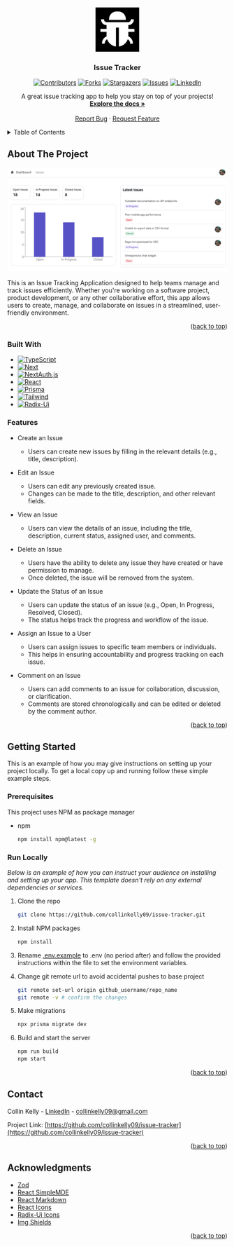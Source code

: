 <!-- Improved compatibility of back to top link: See: https://github.com/collinkelly09/issue-tracker/pull/73 -->
<a id="readme-top"></a>
<!--
*** Thanks for checking out the Best-README-Template. If you have a suggestion
*** that would make this better, please fork the repo and create a pull request
*** or simply open an issue with the tag "enhancement".
*** Don't forget to give the project a star!
*** Thanks again! Now go create something AMAZING! :D
-->



<!-- PROJECT SHIELDS -->
<!--
*** I'm using markdown "reference style" links for readability.
*** Reference links are enclosed in brackets [ ] instead of parentheses ( ).
*** See the bottom of this document for the declaration of the reference variables
*** for contributors-url, forks-url, etc. This is an optional, concise syntax you may use.
*** https://www.markdownguide.org/basic-syntax/#reference-style-links
-->



<!-- PROJECT LOGO -->
<br />
<div align="center">
  <a href="https://github.com/collinkelly09/issue-tracker">
    <img src="assets/logo.png" alt="Logo" width="100" height="auto">
  </a>

  <h3 align="center">Issue Tracker</h3>

[![Contributors][contributors-shield]][contributors-url]
[![Forks][forks-shield]][forks-url]
[![Stargazers][stars-shield]][stars-url]
[![Issues][issues-shield]][issues-url]
[![LinkedIn][linkedin-shield]][linkedin-url]

  <p align="center">
    A great issue tracking app to help you stay on top of your projects!
    <br />
    <a href="https://github.com/collinkelly09/issue-tracker"><strong>Explore the docs »</strong></a>
    <br />
    <br />
    <!-- <a href="https://github.com/collinkelly09/issue-tracker">View Demo</a> -->
    <!-- · -->
    <a href="https://github.com/collinkelly09/issue-tracker/issues/new?labels=bug&template=bug-report---.md">Report Bug</a>
    ·
    <a href="https://github.com/collinkelly09/issue-tracker/issues/new?labels=enhancement&template=feature-request---.md">Request Feature</a>
  </p>
</div>



<!-- TABLE OF CONTENTS -->
<details>
  <summary>Table of Contents</summary>
  <ol>
    <li>
      <a href="#about-the-project">About The Project</a>
      <ul>
        <li><a href="#built-with">Built With</a></li>
        <li><a href="#features">Features</a></li>
      </ul>
    </li>
    <li>
      <a href="#getting-started">Getting Started</a>
      <ul>
        <li><a href="#prerequisites">Prerequisites</a></li>
        <li><a href="#run-locally">Run Locally</a></li>
      </ul>
    </li>
    <li><a href="#contact">Contact</a></li>
    <li><a href="#acknowledgments">Acknowledgments</a></li>
  </ol>
</details>



<!-- ABOUT THE PROJECT -->
## About The Project

[![Product Name Screen Shot][product-screenshot]](https://example.com)

This is an Issue Tracking Application designed to help teams manage and track issues efficiently. Whether you're working on a software project, product development, or any other collaborative effort, this app allows users to create, manage, and collaborate on issues in a streamlined, user-friendly environment.

<p align="right">(<a href="#readme-top">back to top</a>)</p>



### Built With



* [![TypeScript][TypeScript]][TypeScript-url]
* [![Next][Next.js]][Next-url]
* [![NextAuth.js][NextAuth.js]][NextAuth-url]
* [![React][React.js]][React-url]
* [![Prisma][Prisma]][Prisma-url]
* [![Tailwind][Tailwind.com]][Tailwind-url]
* [![Radix-Ui][Radix-ui.com]][Radix-ui-url]


<!-- Features -->
### Features


- Create an Issue
  * Users can create new issues by filling in the relevant details (e.g., title, description).


- Edit an Issue
  * Users can edit any previously created issue.
  * Changes can be made to the title, description, and other relevant fields.


- View an Issue
    - Users can view the details of an issue, including the title, description, current status, assigned user, and comments.


- Delete an Issue
    - Users have the ability to delete any issue they have created or have permission to manage.
    - Once deleted, the issue will be removed from the system.


- Update the Status of an Issue
    - Users can update the status of an issue (e.g., Open, In Progress, Resolved, Closed).
    - The status helps track the progress and workflow of the issue.


- Assign an Issue to a User
    - Users can assign issues to specific team members or individuals.
    - This helps in ensuring accountability and progress tracking on each issue.


- Comment on an Issue
    - Users can add comments to an issue for collaboration, discussion, or clarification.
    - Comments are stored chronologically and can be edited or deleted by the comment author.



<p align="right">(<a href="#readme-top">back to top</a>)</p>



<!-- GETTING STARTED -->
## Getting Started

This is an example of how you may give instructions on setting up your project locally.
To get a local copy up and running follow these simple example steps.

### Prerequisites

This project uses NPM as package manager
* npm
  ```sh
  npm install npm@latest -g
  ```

### Run Locally

_Below is an example of how you can instruct your audience on installing and setting up your app. This template doesn't rely on any external dependencies or services._


1. Clone the repo
   ```sh
   git clone https://github.com/collinkelly09/issue-tracker.git
   ```
2. Install NPM packages
   ```sh
   npm install
   ```
3. Rename [.env.example](.env.example) to .env (no period after) and follow the provided instructions within the file to set the environment variables.

4. Change git remote url to avoid accidental pushes to base project
   ```sh
   git remote set-url origin github_username/repo_name
   git remote -v # confirm the changes
   ```
5. Make migrations
    ```sh
    npx prisma migrate dev
    ```
6. Build and start the server
    ```sh
    npm run build
    npm start
    ```

<p align="right">(<a href="#readme-top">back to top</a>)</p>


<!-- CONTACT -->
## Contact

Collin Kelly - [LinkedIn](https://www.linkedin.com/in/collinkelly09/) - collinkelly09@gmail.com

Project Link: [https://github.com/collinkelly09/issue-tracker](https://github.com/collinkelly09/issue-tracker)

<p align="right">(<a href="#readme-top">back to top</a>)</p>



<!-- ACKNOWLEDGMENTS -->
## Acknowledgments

* [Zod](https://zod.dev/)
* [React SimpleMDE](https://www.npmjs.com/package/react-simplemde-editor)
* [React Markdown](https://www.npmjs.com/package/react-markdown/v/8.0.7)
* [React Icons](https://react-icons.github.io/react-icons/)
* [Radix-Ui Icons](https://www.radix-ui.com/icons)
* [Img Shields](https://shields.io)

<p align="right">(<a href="#readme-top">back to top</a>)</p>



<!-- MARKDOWN LINKS & IMAGES -->
<!-- https://www.markdownguide.org/basic-syntax/#reference-style-links -->
[contributors-shield]: https://img.shields.io/github/contributors/collinkelly09/issue-tracker?style=for-the-badge
[contributors-url]: https://github.com/collinkelly09/issue-tracker/graphs/contributors

[forks-shield]: https://img.shields.io/github/forks/collinkelly09/issue-tracker.svg?style=for-the-badge
[forks-url]: https://github.com/collinkelly09/issue-tracker/network/members

[stars-shield]: https://img.shields.io/github/stars/collinkelly09/issue-tracker.svg?style=for-the-badge
[stars-url]: https://github.com/collinkelly09/issue-tracker/stargazers

[issues-shield]: https://img.shields.io/github/issues/collinkelly09/issue-tracker.svg?style=for-the-badge
[issues-url]: https://github.com/collinkelly09/issue-tracker/issues

[linkedin-shield]: https://img.shields.io/badge/-LinkedIn-black.svg?style=for-the-badge&logo=linkedin&colorB=555
[linkedin-url]: https://www.linkedin.com/in/collinkelly09/


<!-- Screenshots -->
[product-screenshot]: assets/dashboard.png


<!-- Tech Stack -->
[Next.js]: https://img.shields.io/badge/next.js-000000?style=for-the-badge&logo=nextdotjs&logoColor=white
[Next-url]: https://nextjs.org/

[NextAuth.js]: https://img.shields.io/badge/nextauth.js-000000?style=for-the-badge&logo=nextdns&logoColor=white
[NextAuth-url]: https://next-auth.js.org/

[React.js]: https://img.shields.io/badge/React-20232A?style=for-the-badge&logo=react&logoColor=61DAFB
[React-url]: https://reactjs.org/

[Tailwind.com]: https://img.shields.io/badge/Tailwind-06B6D4?style=for-the-badge&logo=tailwindcss&logoColor=white
[Tailwind-url]: https://tailwindcss.com/

[Radix-ui.com]: https://img.shields.io/badge/radixui-161618?style=for-the-badge&logo=radixui&logoColor=white
[Radix-ui-url]: https://www.radix-ui.com/

[TypeScript]: https://img.shields.io/badge/typescript-3178C6?style=for-the-badge&logo=typescript&logoColor=white
[TypeScript-url]: https://www.typescriptlang.org/

[Prisma]: https://img.shields.io/badge/prisma-2D3748?style=for-the-badge&logo=prisma&logoColor=white
[Prisma-url]: https://www.prisma.io/docs/orm
